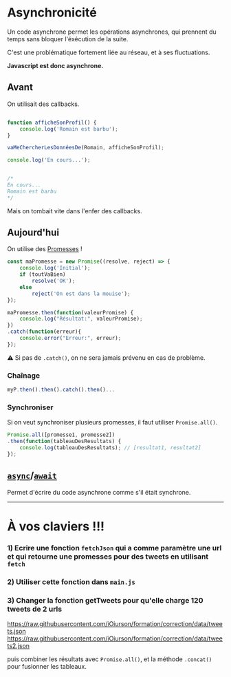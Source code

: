 # Asynchronicité

Un code asynchrone permet les opérations asynchrones, qui prennent du temps sans bloquer l'éxécution de la suite.

C'est une problématique fortement liée au réseau, et à ses fluctuations.

**Javascript est donc asynchrone.**


## Avant

On utilisait des callbacks.

```js

function afficheSonProfil() {
    console.log('Romain est barbu');
}

vaMeChercherLesDonnéesDe(Romain, afficheSonProfil);

console.log('En cours...');


/*
En cours...
Romain est barbu
*/

```

Mais on tombait vite dans l'enfer des callbacks.


## Aujourd'hui

On utilise des [Promesses](https://developer.mozilla.org/fr/docs/Web/JavaScript/Guide/Utiliser_les_promesses) !

```js
const maPromesse = new Promise((resolve, reject) => {
    console.log('Initial');
    if (toutVaBien)
        resolve('OK');
    else
        reject('On est dans la mouise');
});

maPromesse.then(function(valeurPromise) {
    console.log("Résultat:", valeurPromise);
})
.catch(function(erreur){
    console.error("Erreur:", erreur);
});
```

⚠ Si pas de `.catch()`, on ne sera jamais prévenu en cas de problème.

### Chaînage

```js
myP.then().then().catch().then()...
```

### Synchroniser

Si on veut synchroniser plusieurs promesses, il faut utiliser `Promise.all()`.

```js
Promise.all([promesse1, promesse2])
.then(function(tableauDesResultats) {
    console.log(tableauDesResultats); // [resultat1, resultat2]
});
```

## [`async`](https://developer.mozilla.org/en-US/docs/Web/JavaScript/Reference/Statements/async_function)/[`await`](https://developer.mozilla.org/en-US/docs/Web/JavaScript/Reference/Operators/await)

Permet d'écrire du code asynchrone comme s'il était synchrone.

---

# À vos claviers !!!

### 1) Ecrire une fonction `fetchJson` qui a comme paramètre une url et qui retourne une promesses pour des tweets en utilisant `fetch`

### 2) Utiliser cette fonction dans `main.js`

### 3) Changer la fonction getTweets pour qu'elle charge 120 tweets de 2 urls

https://raw.githubusercontent.com/iOiurson/formation/correction/data/tweets.json
https://raw.githubusercontent.com/iOiurson/formation/correction/data/tweets2.json

puis combiner les résultats avec `Promise.all()`, et la méthode `.concat()` pour fusionner
les tableaux.

